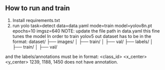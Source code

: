 ## How to run and train

1. Install requirements.txt
2. run yolo task=detect data=data.yaml mode=train model=yolov8n.pt epochs=10 imgsz=640
   NOTE: update the file path in data.yaml
   this fine tunes the model
   In order to train yolov5 out dataset has to be in the format:
   dataset/
   ├── images/
   │ ├── train/
   │ ├── val/
   ├── labels/
   │ ├── train/
   │ ├── val/

and the labels/annotations must be in format: <class_id> <x_center> <y_center> <width> <height>
1239, 1188, 1450 does not have annotation.
